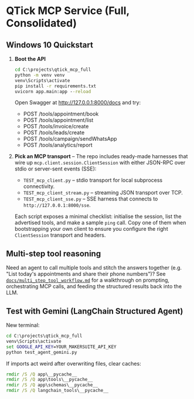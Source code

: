 
# QTick MCP Service (Full, Consolidated)

## Windows 10 Quickstart

1. **Boot the API**
   ```bat
   cd C:\projects\qtick_mcp_full
   python -m venv venv
   venv\Scripts\activate
   pip install -r requirements.txt
   uvicorn app.main:app --reload
   ```
   Open Swagger at http://127.0.0.1:8000/docs and try:
   - POST /tools/appointment/book
   - POST /tools/appointment/list
   - POST /tools/invoice/create
   - POST /tools/leads/create
   - POST /tools/campaign/sendWhatsApp
   - POST /tools/analytics/report

2. **Pick an MCP transport** – The repo includes ready-made harnesses that wire
   up `mcp.client.session.ClientSession` with either JSON-RPC over stdio or
   server-sent events (SSE):
   - `TEST_mcp_client.py` – stdio transport for local subprocess connectivity.
   - `TEST_mcp_client_stream.py` – streaming JSON transport over TCP.
   - `TEST_mcp_client_sse.py` – SSE harness that connects to
     `http://127.0.0.1:8000/sse`.

   Each script exposes a minimal checklist: initialise the session, list the
   advertised tools, and make a sample `ping` call. Copy one of them when
   bootstrapping your own client to ensure you configure the right
   `ClientSession` transport and headers.

## Multi-step tool reasoning

Need an agent to call multiple tools and stitch the answers together (e.g. "List today's appointments and share their phone numbers")? See [`docs/multi_step_tool_workflow.md`](docs/multi_step_tool_workflow.md) for a walkthrough on prompting, orchestrating MCP calls, and feeding the structured results back into the LLM.

## Test with Gemini (LangChain Structured Agent)
New terminal:
```bat
cd C:\projects\qtick_mcp_full
venv\Scripts\activate
set GOOGLE_API_KEY=YOUR_MAKERSUITE_API_KEY
python test_agent_gemini.py
```

If imports act weird after overwriting files, clear caches:
```bat
rmdir /S /Q app\__pycache__
rmdir /S /Q app\tools\__pycache__
rmdir /S /Q app\schemas\__pycache__
rmdir /S /Q langchain_tools\__pycache__
```
